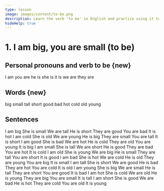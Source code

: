 ```yaml
---
type: lesson
image: images/content/to-be.png
description: Learn the verb 'to be' in English and practice using it to describe yourself, others, and objects around you
hideHelp: true
---
```


# 1. I am big, you are small (to be)

## Personal pronouns and verb to be {new}

I am
you are
he is
she is
it is
we are
they are

## Words {new}

big
small
tall
short
good
bad
hot
cold
old
young

## Sentences

I am big
She is small
We are tall
He is short
They are good
You are bad
It is hot
I am cold
She is old
We are young
He is big
They are small
You are tall
It is short
I am good
She is bad
We are hot
He is cold
They are old
You are young
It is big
I am small
She is tall
We are short
He is good
They are bad
You are hot
It is cold
I am old
She is young
We are big
He is small
They are tall
You are short
It is good
I am bad
She is hot
We are cold
He is old
They are young
You are big
It is small
I am tall
She is short
We are good
He is bad
They are hot
You are cold
It is old
I am young
She is big
We are small
He is tall
They are short
You are good
It is bad
I am hot
She is cold
We are old
He is young
They are big
You are small
It is tall
I am short
She is good
We are bad
He is hot
They are cold
You are old
It is young
